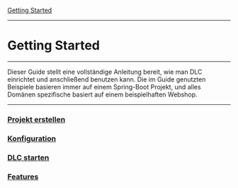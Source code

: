 [Getting Started](index.md)

---

# Getting Started

---

Dieser Guide stellt eine vollständige Anleitung bereit, wie man DLC einrichtet und 
anschließend benutzen kann. Die im Guide genutzten Beispiele basieren immer
auf einem Spring-Boot Projekt, und alles Domänen spezifische basiert auf einem beispielhaften Webshop.

---

### [Projekt erstellen](create_project.md)
### [Konfiguration](configuration.md)
### [DLC starten](run_application.md)
### [Features](features.md)